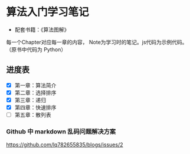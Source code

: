 # 算法入门学习笔记
- 配套书籍：《算法图解》

每一个Chapter对应每一章的内容， Note为学习时的笔记。js代码为示例代码。（原书中代码为 Python）

## 进度表
- [x] 第一章：算法简介
- [x] 第二章：选择排序
- [x] 第三章：递归
- [x] 第四章：快速排序
- [ ] 第五章：散列表

### Github 中 markdown 乱码问题解决方案
https://github.com/lq782655835/blogs/issues/2